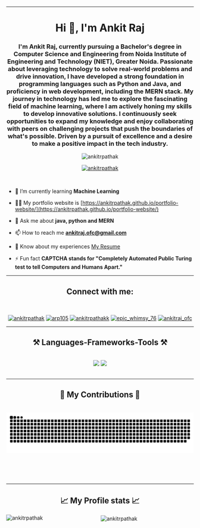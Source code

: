 <hr/>
<h1 align="center">Hi 👋, I'm Ankit Raj</h1>
<h3 align="center">I'm Ankit Raj, currently pursuing a Bachelor's degree in Computer Science and Engineering from Noida Institute of Engineering and Technology (NIET), Greater Noida. Passionate about leveraging technology to solve real-world problems and drive innovation, I have developed a strong foundation in programming languages such as Python and Java, and proficiency in web development, including the MERN stack. My journey in technology has led me to explore the fascinating field of machine learning, where I am actively honing my skills to develop innovative solutions. I continuously seek opportunities to expand my knowledge and enjoy collaborating with peers on challenging projects that push the boundaries of what's possible. Driven by a pursuit of excellence and a desire to make a positive impact in the tech industry.</h3>

<p align="center"> <img src="https://komarev.com/ghpvc/?username=ankitrpathak&label=Profile%20views&color=0e75b6&style=for-the-badge" alt="ankitrpathak" /> </p>

<p align="center"> <a href="https://github.com/ryo-ma/github-profile-trophy"><img src="https://github-profile-trophy.vercel.app/?username=ankitrpathak" alt="ankitrpathak" /></a> </p>

<p align="center"> <a href="https://twitter.com/" target="blank"><img src="https://img.shields.io/twitter/follow/?logo=twitter&style=for-the-badge" alt="" /></a> </p>

- 🌱 I’m currently learning **Machine Learning**

- 👨‍💻 My portfolio website is [https://ankitrpathak.github.io/portfolio-website/](https://ankitrpathak.github.io/portfolio-website/)

- 💬 Ask me about **java, python and MERN**

- 📫 How to reach me **ankitraj.ofc@gmail.com**

- 📄 Know about my experiences [My Resume](https://drive.google.com/file/d/1H1rirFI0eo_rHvVfjcE8DRy2__bhO4ru/view)

- ⚡ Fun fact **CAPTCHA stands for "Completely Automated Public Turing test to tell Computers and Humans Apart."**
<hr/>
<h2 align="center">Connect with me:</h2>
<br/>
<p align="center">
<a href="https://linkedin.com/in/ankitrpathak" target="blank"><img align="center" src="https://raw.githubusercontent.com/rahuldkjain/github-profile-readme-generator/master/src/images/icons/Social/linked-in-alt.svg" alt="ankitrpathak" height="30" width="40" /></a>
<a href="https://www.leetcode.com/arp105" target="blank"><img align="center" src="https://raw.githubusercontent.com/rahuldkjain/github-profile-readme-generator/master/src/images/icons/Social/leet-code.svg" alt="arp105" height="30" width="40" /></a>
<a href="https://codesandbox.com/ankitrpathakk" target="blank"><img align="center" src="https://raw.githubusercontent.com/rahuldkjain/github-profile-readme-generator/master/src/images/icons/Social/codesandbox.svg" alt="ankitrpathakk" height="30" width="40" /></a>
<a href="https://www.codechef.com/users/epic_whimsy_76" target="blank"><img align="center" src="https://cdn.jsdelivr.net/npm/simple-icons@3.1.0/icons/codechef.svg" alt="epic_whimsy_76" height="30" width="40" /></a>
<a href="https://www.hackerrank.com/ankitraj_ofc" target="blank"><img align="center" src="https://raw.githubusercontent.com/rahuldkjain/github-profile-readme-generator/master/src/images/icons/Social/hackerrank.svg" alt="ankitraj_ofc" height="30" width="40" /></a>
</p>

<hr/>
<h2 align="center">⚒️ Languages-Frameworks-Tools ⚒️</h2>
<br/>
<div align="center">
    <img src="https://skillicons.dev/icons?i=java,python,react,html,css,javascript,vscode,github,git" />
    <img src="https://skillicons.dev/icons?i=nodejs,expressjs,redux,mongodb,bootstrap,c,mysql,docker,pytorch,figma,tailwind" /><br>
</div>

<br/>
<hr/>

<div align="center">
  <h2>🐍 My Contributions 🐍</h2>
  <br>
  <img alt="snake eating my contributions" src="https://raw.githubusercontent.com/salesp07/salesp07/output/github-contribution-grid-snake.svg" />
  
  <br/><br/><br/>
</div>
<hr/>

<div align="center">
<h2>📈 My Profile stats 📈</h2>
<p><img align="left" src="https://github-readme-stats.vercel.app/api/top-langs?username=ankitrpathak&show_icons=true&locale=en&layout=compact" alt="ankitrpathak" /></p>

<p>&nbsp;<img align="center" src="https://github-readme-stats.vercel.app/api?username=ankitrpathak&show_icons=true&locale=en" alt="ankitrpathak" /></p>
</div>
